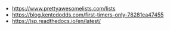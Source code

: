 + https://www.prettyawesomelists.com/lists
+ https://blog.kentcdodds.com/first-timers-only-78281ea47455
+ https://lsp.readthedocs.io/en/latest/
